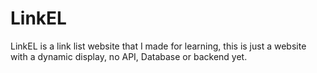 # LinkEL
LinkEL is a link list website that I made for learning, this is just a website with a dynamic display, no API, Database or backend yet.

